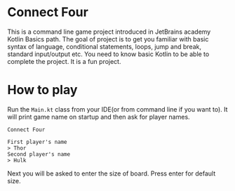 # Connect Four
This is a command line game project introduced in JetBrains academy Kotlin
Basics path. The goal of project is to get you familiar with basic syntax of
language, conditional statements, loops, jump and break, standard input/output
etc. You need to know basic Kotlin to be able to complete the project. It is a 
fun project.

# How to play
Run the `Main.kt` class from your IDE(or from command line if you want to). It
will print game name on startup and then ask for player names.
```
Connect Four

First player's name
> Thor
Second player's name
> Hulk
```
Next you will be asked to enter the size of board. Press enter for default size.
